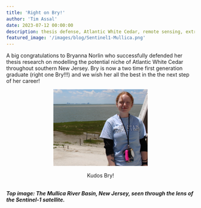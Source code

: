 ```yaml
---
title: 'Right on Bry!'
author: 'Tim Assal'
date: 2023-07-12 00:00:00
description: thesis defense, Atlantic White Cedar, remote sensing, extreme events, Google Earth Engine, Sentinel 
featured_image: '/images/blog/Sentinel1-Mullica.png'
---
```


A big congratulations to Bryanna Norlin who successfully defended her thesis research on modelling the potential niche of Atlantic White Cedar throughout southern New Jersey. Bry is now a two time first generation graduate (right one Bry!!!) and we wish her all the best in the the next step of her career! 

<p align="center">
  <img alt="lab-crew2" src="/images/blog/Bry-RUMFS.JPG" style="width: 50%; height= 50%">
</p> 
<center>Kudos Bry! </center>
<br>

***Top image: The Mullica River Basin, New Jersey, seen through the lens of the Sentinel-1 satellite.***
